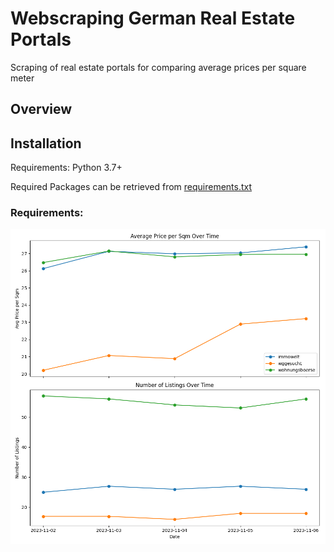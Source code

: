 # Webscraping German Real Estate Portals
Scraping of real estate portals for comparing average prices per square meter

## Overview

## Installation
Requirements: Python 3.7+

Required Packages can be retrieved from [requirements.txt](https://github.com/ls-schwnstr/Webscraping_Real_Estate_Portals/blob/main/requirements.txt)

### Requirements: 
![Alt text](visualization.png)
